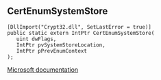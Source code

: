 ## CertEnumSystemStore

```
[DllImport("Crypt32.dll", SetLastError = true)]
public static extern IntPtr CertEnumSystemStore(
   uint dwFlags,
   IntPtr pvSystemStoreLocation,
   IntPtr pPrevEnumContext
);
```

[Microsoft documentation](https://docs.microsoft.com/en-us/windows/win32/api/wincrypt/nf-wincrypt-certenumsystemstore)
